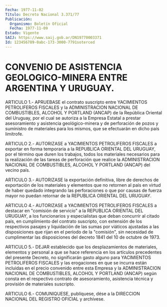 ```yaml
---
Fecha: 1977-11-02
Título: Decreto Nacional 3.371/77
Publicación:
  Organismo: Boletín Oficial
  Fecha: 1977-11-09
Estado: Vigente
SAIJ: https://www.saij.gob.ar/DN19770003371
Id: 123456789-0abc-173-3000-7791soterced
---
```

# CONVENIO DE ASISTENCIA GEOLOGICO-MINERA ENTRE ARGENTINA Y URUGUAY.

<a id="1"></a>
ARTICULO 1.- APRUEBASE el contrato suscripto entre YACIMIENTOS PETROLIFEROS FISCALES y la ADMINISTRACION NACIONAL DE COMBUSTIBLES,  ALCOHOL  Y PORTLAND (ANCAP) de la República Oriental del  Uruguay, por el cual  se  autoriza  a  la  Empresa  Estatal  a prestar    asesoramiento    y   asistencia  geológico-minera  y  de perforación de pozos y suministro  de  materiales  para los mismos, que se efectuarán en dicho país limítrofe.

<a id="2"></a>
ARTICULO  2.- AUTORIZASE a YACIMIENTOS PETROLIFEROS FISCALES a exportar en forma  temporaria  a la REPUBLICA ORIENTAL DEL URUGUAY, por  el  término  que  duren  los trabajos,  todos  los  materiales necesarios para la realización  de  las  tareas  de perforación que realice  la  ADMINISTRACION  NACIONAL  DE COMBUSTIBLES,  ALCOHOL  Y PORTLAND (ANCAP) del vecino país.

<a id="3"></a>
ARTICULO  3.-  AUTORIZASE  la exportación definitiva, libre de derechos  de  exportación  de los materiales  y  elementos  que  no retornen  al  país  en  virtud  de  haber  quedado  integrando  las perforaciones o que por causas de  fuerza  mayor no puedan retornar de la REPUBLICA ORIENTAL DEL URUGUAY.

<a id="4"></a>
ARTICULO  4.- AUTORIZASE a YACIMIENTOS PETROLIFEROS FISCALES a destacar en "comisión  de  servicio"  a  la  REPUBLICA ORIENTAL DEL URUGUAY, a los funcionarios y especialistas que  deban concurrir al citado país, en cumplimiento del contrato suscripto,  con extensión de los respectivos pasajes y liquidación de las sumas por  viáticos ajustadas  a  las  disposiciones  que  rijan  en  el  período de la "comisión",  sin  necesidad  de cumplimentar las disposiciones  del decreto 1841 del 10 de octubre de 1973.

<a id="5"></a>
ARTICULO  5.-  DEJAR  establecido  que  los desplazamientos de materiales, elementos y personal a que se hace  referencia  en  los artículos  precedentes  del presente Decreto, no significarán gasto alguno para YACIMIENTOS PETROLIFEROS  FISCALES y las erogaciones en que se incurra están incluidas en el precio  convenido  entre  esta Empresa  y  la  ADMINISTRACION  NACIONAL DE COMBUSTIBLES, ALCOHOL Y PORTLAND  (ANCAP)  según  consta  en   el  respectivo  contrato  de asesoramiento,  asistencia  técnica  y  provisión    de  materiales suscripto.

<a id="6"></a>
ARTICULO  6.-  COMUNIQUESE,  publíquese,  dése  a la DIRECCION NACIONAL DEL REGISTRO OFICIAL y archívese.